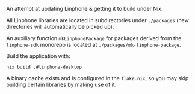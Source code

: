 An attempt at updating Linphone & getting it to build under Nix.

All Linphone libraries are located in subdirectories under `./packages` (new directories will automatically be picked
up).

An auxiliary function `mkLinphonePackage` for packages derived from the `linphone-sdk` monorepo is located at
`./packages/mk-linphone-package`.

Build the application with:

```shell
nix build .#linphone-desktop
```

A binary cache exists and is configured in the `flake.nix`, so you may skip building certain libraries by making use of
it.

